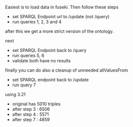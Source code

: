 


Easiest is to load data in fuseki.
Then follow these steps

* set SPARQL Endpoint url to /update (not /query)
* run queries 1, 2, 3 and 4

after this we get a more strict version of the ontology.

next
* set SPARQL Endpoint back to /query
* run queries 5, 6
* validate both have no results

finally you can do also a cleanup of unneeded allValuesFrom

* set SPARQL endpoint back to /update
* run query 7


using 3.21
* original has 5010 triples
* after step 3 : 6506
* after step 4 : 5571
* after step 7 : 4859
